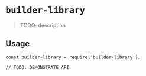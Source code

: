 # `builder-library`

> TODO: description

## Usage

```
const builder-library = require('builder-library');

// TODO: DEMONSTRATE API
```
